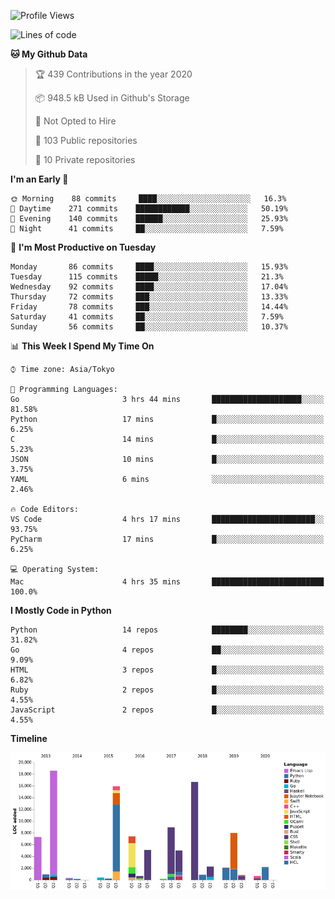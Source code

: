 <!--START_SECTION:waka-->
![Profile Views](http://img.shields.io/badge/Profile%20Views-3-blue)

![Lines of code](https://img.shields.io/badge/From%20Hello%20World%20I%27ve%20Written-5.5%20million%20Lines%20of%20code-blue)

**🐱 My Github Data** 

> 🏆 439 Contributions in the year 2020
 > 
> 📦 948.5 kB Used in Github's Storage 
 > 
> 🚫 Not Opted to Hire
 > 
> 📜 103 Public repositories
 > 
> 🔑 10 Private repositories 

**I'm an Early 🐤** 

```text
🌞 Morning    88 commits     ████░░░░░░░░░░░░░░░░░░░░░   16.3% 
🌆 Daytime    271 commits    ████████████░░░░░░░░░░░░░   50.19% 
🌃 Evening    140 commits    ██████░░░░░░░░░░░░░░░░░░░   25.93% 
🌙 Night      41 commits     ██░░░░░░░░░░░░░░░░░░░░░░░   7.59%

```
📅 **I'm Most Productive on Tuesday** 

```text
Monday       86 commits     ████░░░░░░░░░░░░░░░░░░░░░   15.93% 
Tuesday      115 commits    █████░░░░░░░░░░░░░░░░░░░░   21.3% 
Wednesday    92 commits     ████░░░░░░░░░░░░░░░░░░░░░   17.04% 
Thursday     72 commits     ███░░░░░░░░░░░░░░░░░░░░░░   13.33% 
Friday       78 commits     ███░░░░░░░░░░░░░░░░░░░░░░   14.44% 
Saturday     41 commits     ██░░░░░░░░░░░░░░░░░░░░░░░   7.59% 
Sunday       56 commits     ██░░░░░░░░░░░░░░░░░░░░░░░   10.37%

```


📊 **This Week I Spend My Time On** 

```text
⌚︎ Time zone: Asia/Tokyo

💬 Programming Languages: 
Go                       3 hrs 44 mins       ████████████████████░░░░░   81.58% 
Python                   17 mins             █░░░░░░░░░░░░░░░░░░░░░░░░   6.25% 
C                        14 mins             █░░░░░░░░░░░░░░░░░░░░░░░░   5.23% 
JSON                     10 mins             █░░░░░░░░░░░░░░░░░░░░░░░░   3.75% 
YAML                     6 mins              ░░░░░░░░░░░░░░░░░░░░░░░░░   2.46%

🔥 Code Editors: 
VS Code                  4 hrs 17 mins       ███████████████████████░░   93.75% 
PyCharm                  17 mins             █░░░░░░░░░░░░░░░░░░░░░░░░   6.25%

💻 Operating System: 
Mac                      4 hrs 35 mins       █████████████████████████   100.0%

```

**I Mostly Code in Python** 

```text
Python                   14 repos            ████████░░░░░░░░░░░░░░░░░   31.82% 
Go                       4 repos             ██░░░░░░░░░░░░░░░░░░░░░░░   9.09% 
HTML                     3 repos             █░░░░░░░░░░░░░░░░░░░░░░░░   6.82% 
Ruby                     2 repos             █░░░░░░░░░░░░░░░░░░░░░░░░   4.55% 
JavaScript               2 repos             █░░░░░░░░░░░░░░░░░░░░░░░░   4.55%

```


**Timeline**

![Chart not found](https://github.com/takuan-osho/takuan-osho/blob/master/charts/bar_graph.png) 


<!--END_SECTION:waka-->
